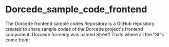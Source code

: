 # Dorcede_sample_code_frontend
The Dorcede frontend sample codes Repository is a GitHub repository created to share sample codes of the Dorcede project's frontend component. Dorcede formerly was named Street! Thats where all the "St"s come from!
